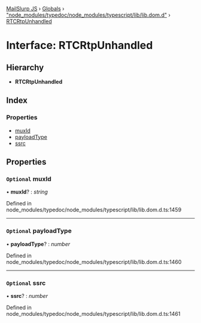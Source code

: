 [MailSlurp JS](../README.md) › [Globals](../globals.md) › ["node_modules/typedoc/node_modules/typescript/lib/lib.dom.d"](../modules/_node_modules_typedoc_node_modules_typescript_lib_lib_dom_d_.md) › [RTCRtpUnhandled](_node_modules_typedoc_node_modules_typescript_lib_lib_dom_d_.rtcrtpunhandled.md)

# Interface: RTCRtpUnhandled

## Hierarchy

* **RTCRtpUnhandled**

## Index

### Properties

* [muxId](_node_modules_typedoc_node_modules_typescript_lib_lib_dom_d_.rtcrtpunhandled.md#optional-muxid)
* [payloadType](_node_modules_typedoc_node_modules_typescript_lib_lib_dom_d_.rtcrtpunhandled.md#optional-payloadtype)
* [ssrc](_node_modules_typedoc_node_modules_typescript_lib_lib_dom_d_.rtcrtpunhandled.md#optional-ssrc)

## Properties

### `Optional` muxId

• **muxId**? : *string*

Defined in node_modules/typedoc/node_modules/typescript/lib/lib.dom.d.ts:1459

___

### `Optional` payloadType

• **payloadType**? : *number*

Defined in node_modules/typedoc/node_modules/typescript/lib/lib.dom.d.ts:1460

___

### `Optional` ssrc

• **ssrc**? : *number*

Defined in node_modules/typedoc/node_modules/typescript/lib/lib.dom.d.ts:1461

